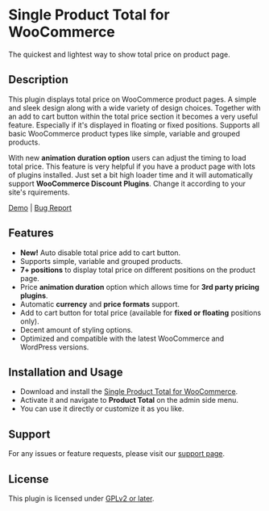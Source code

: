 # Single Product Total for WooCommerce

The quickest and lightest way to show total price on product page.

## Description

This plugin displays total price on WooCommerce product pages. A simple and sleek design along with a wide variety of design choices. Together with an add to cart button within the total price section it becomes a very useful feature. Especially if it's displayed in floating or fixed positions. Supports all basic WooCommerce product types like simple, variable and grouped products. 

<!-- A very comprehensive admin settings page designed to maximize user comfort. -->

With new **animation duration option** users can adjust the timing to load total price. This feature is very helpful if you have a product page with lots of plugins installed. Just set a bit high loader time and it will automatically support **WooCommerce Discount Plugins**. Change it according to your site's rquirements.

[Demo](http://demo.webfixlab.com/product/flame-steak/) | [Bug Report](https://wordpress.org/support/plugin/single-product-total/)

## Features

- **New!** Auto disable total price add to cart button.
- Supports simple, variable and grouped products.
- **7+ positions** to display total price on different positions on the product page.
- Price **animation duration** option which allows time for **3rd party pricing plugins**.
- Automatic **currency** and **price formats** support.
- Add to cart button for total price (available for **fixed or floating** positions only).
- Decent amount of styling options.
- Optimized and compatible with the latest WooCommerce and WordPress versions.

## Installation and Usage

- Download and install the [Single Product Total for WooCommerce](https://wordpress.org/plugins/single-product-total/).
- Activate it and navigate to **Product Total** on the admin side menu.
- You can use it directly or customize it as you like.

## Support

For any issues or feature requests, please visit our [support page](https://wordpress.org/support/plugin/single-product-total/).

## License

This plugin is licensed under [GPLv2 or later](https://www.gnu.org/licenses/gpl-2.0.html).

